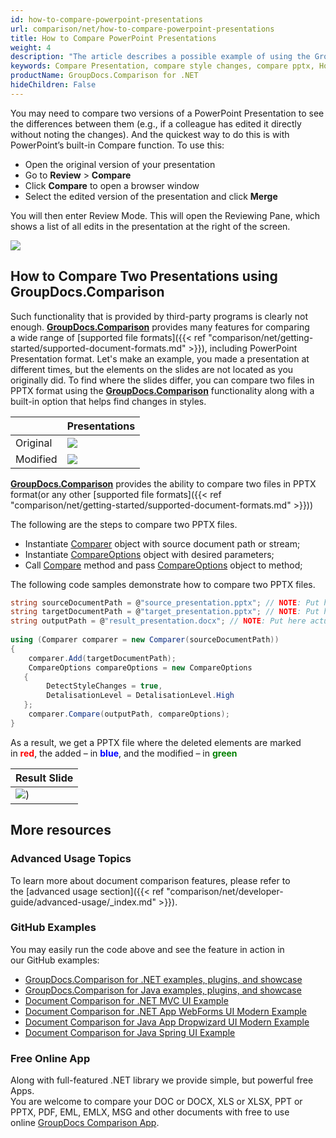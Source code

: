 ```yaml
---
id: how-to-compare-powerpoint-presentations
url: comparison/net/how-to-compare-powerpoint-presentations
title: How to Compare PowerPoint Presentations
weight: 4
description: "The article describes a possible example of using the GroupDocs.Comparison for .NET in your work practice and the possibility of a software product for finding differences in styles within PowerPoint Presentations"
keywords: Compare Presentation, compare style changes, compare pptx, How to compare PowerPoint files
productName: GroupDocs.Comparison for .NET
hideChildren: False
---
```

You may need to compare two versions of a PowerPoint Presentation to see the differences between them (e.g., if a colleague has edited it directly without noting the changes). And the quickest way to do this is with PowerPoint’s built-in Compare function. To use this:

*   Open the original version of your presentation
*   Go to **Review** > **Compare**
*   Click **Compare** to open a browser window
*   Select the edited version of the presentation and click **Merge**

You will then enter Review Mode. This will open the Reviewing Pane, which shows a list of all edits in the presentation at the right of the screen.

![](comparison/net/images/how-to-compare-powerpoint-presentations.png)

## How to Compare Two Presentations using GroupDocs.Comparison

Such functionality that is provided by third-party programs is clearly not enough. **[GroupDocs.Comparison](https://products.groupdocs.com/comparison/net)** provides many features for comparing a wide range of [supported file formats]({{< ref "comparison/net/getting-started/supported-document-formats.md" >}}), including PowerPoint Presentation format. Let's make an example, you made a presentation at different times, but the elements on the slides are not located as you originally did. To find where the slides differ, you can compare two files in PPTX format using the **[GroupDocs.Comparison](https://products.groupdocs.com/comparison/net)** functionality along with a built-in option that helps find changes in styles.

|   |  Presentations |
| --- | --- |
|Original | ![](comparison/net/images/how-to-compare-powerpoint-presentations_1.png)|
|Modified | ![](comparison/net/images/how-to-compare-powerpoint-presentations_2.png)|

[**GroupDocs.Comparison**](https://products.groupdocs.com/comparison/net) provides the ability to compare two files in PPTX format(or any other [supported file formats]({{< ref "comparison/net/getting-started/supported-document-formats.md" >}}))

The following are the steps to compare two PPTX files.

*   Instantiate [Comparer](https://apireference.groupdocs.com/net/comparison/groupdocs.comparison/comparer) object with source document path or stream;
*   Instantiate [CompareOptions](https://apireference.groupdocs.com/net/comparison/groupdocs.comparison.options/compareoptions) object with desired parameters;
*   Call [Compare](https://apireference.groupdocs.com/net/comparison/groupdocs.comparison/comparer) method and pass [CompareOptions](https://apireference.groupdocs.com/net/comparison/groupdocs.comparison.options/compareoptions) object to method;

The following code samples demonstrate how to compare two PPTX files.

```csharp
string sourceDocumentPath = @"source_presentation.pptx"; // NOTE: Put here actual path to source document
string targetDocumentPath = @"target_presentation.pptx"; // NOTE: Put here actual path to target document
string outputPath = @"result_presentation.docx"; // NOTE: Put here actual path to result document       
            
using (Comparer comparer = new Comparer(sourceDocumentPath))
{
    comparer.Add(targetDocumentPath);
    CompareOptions compareOptions = new CompareOptions
   {
        DetectStyleChanges = true,
        DetalisationLevel = DetalisationLevel.High
   };
    comparer.Compare(outputPath, compareOptions);
}
```

As a result, we get a PPTX file where the deleted elements are marked in <font color="red">**red**</font>, the added – in <font color="blue">**blue**</font>, and the modified – in <font color="green">**green**</font>

| Result Slide |
| --- |
| ![](comparison/net/images/how-to-compare-powerpoint-presentations_3.png)) 

## More resources
### Advanced Usage Topics
To learn more about document comparison features, please refer to the [advanced usage section]({{< ref "comparison/net/developer-guide/advanced-usage/_index.md" >}}).

### GitHub Examples
You may easily run the code above and see the feature in action in our GitHub examples:
*   [GroupDocs.Comparison for .NET examples, plugins, and showcase](https://github.com/groupdocs-comparison/GroupDocs.Comparison-for-.NET)
*   [GroupDocs.Comparison for Java examples, plugins, and showcase](https://github.com/groupdocs-comparison/GroupDocs.Comparison-for-Java)
*   [Document Comparison for .NET MVC UI Example](https://github.com/groupdocs-comparison/GroupDocs.Comparison-for-.NET-MVC)
*   [Document Comparison for .NET App WebForms UI Modern Example](https://github.com/groupdocs-comparison/GroupDocs.Comparison-for-.NET-WebForms)
*   [Document Comparison for Java App Dropwizard UI Modern Example](https://github.com/groupdocs-comparison/GroupDocs.Comparison-for-Java-Dropwizard)
*   [Document Comparison for Java Spring UI Example](https://github.com/groupdocs-comparison/GroupDocs.Comparison-for-Java-Spring)
    
### Free Online App
Along with full-featured .NET library we provide simple, but powerful free Apps.  
You are welcome to compare your DOC or DOCX, XLS or XLSX, PPT or PPTX, PDF, EML, EMLX, MSG and other documents with free to use online [GroupDocs Comparison App](https://products.groupdocs.app/comparison).
